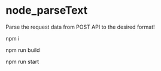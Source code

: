 # node_parseText
Parse the request data from POST API to the desired format!

npm i

npm run build

npm run start
